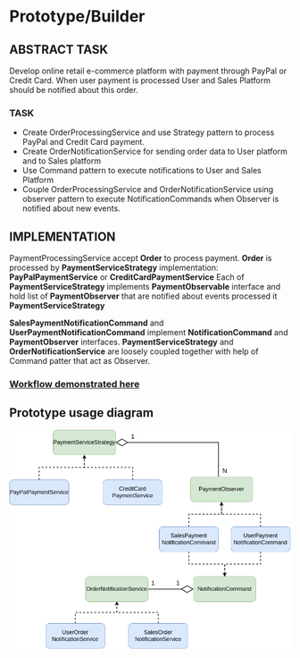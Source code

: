 # Prototype/Builder

## ABSTRACT TASK

Develop online retail e-commerce platform with payment through PayPal or Credit Card. When user payment is processed
User and Sales Platform should be notified about this order.

### TASK

- Create OrderProcessingService and use Strategy pattern to process PayPal and Credit Card payment.
- Create OrderNotificationService for sending order data to User platform and to Sales platform
- Use Command pattern to execute notifications to User and Sales Platform
- Couple OrderProcessingService and OrderNotificationService using observer pattern to execute NotificationCommands when Observer is notified about new events.

## IMPLEMENTATION

PaymentProcessingService accept **Order** to process payment.
**Order** is processed by **PaymentServiceStrategy** implementation: **PayPalPaymentService** or 
**CreditCardPaymentService**
Each of **PaymentServiceStrategy** implements **PaymentObservable** interface and hold list of **PaymentObserver**
that are notified about events processed it **PaymentServiceStrategy**

**SalesPaymentNotificationCommand** and **UserPaymentNotificationCommand** implement **NotificationCommand** and **PaymentObserver** interfaces.
**PaymentServiceStrategy** and **OrderNotificationService** are loosely coupled together with help of Command patter that act as Observer.

### [Workflow demonstrated here](https://github.com/paintInSour/oop-design-patterns/blob/master/strategy-observer-command/src/test/java/patterns/command/CommandTest.java)

## Prototype usage diagram

![Prototype](https://github.com/paintInSour/oop-design-patterns/blob/master/strategy-observer-command/static/diagram_lab3.png?raw=true)


